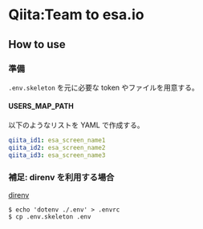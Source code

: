 # Qiita:Team to esa.io

## How to use

### 準備

`.env.skeleton` を元に必要な token やファイルを用意する。

#### USERS\_MAP\_PATH

以下のようなリストを YAML で作成する。

```yaml
qiita_id1: esa_screen_name1
qiita_id2: esa_screen_name2
qiita_id3: esa_screen_name3
```

### 補足: direnv を利用する場合

[direnv](https://github.com/direnv/direnv)

```
$ echo 'dotenv ./.env' > .envrc
$ cp .env.skeleton .env
```
